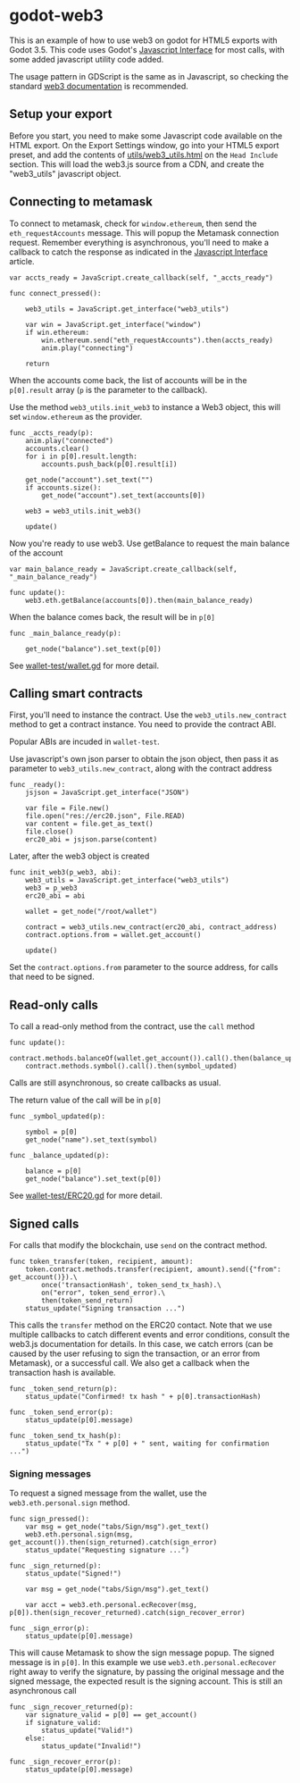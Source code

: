 # godot-web3

This is an example of how to use web3 on godot for HTML5 exports with Godot 3.5. This code uses Godot's [Javascript Interface](https://godotengine.org/article/godot-web-progress-report-9) for most calls, with some added javascript utility code added.

The usage pattern in GDScript is the same as in Javascript, so checking the standard [web3 documentation](https://web3js.readthedocs.io/en/v1.7.0/) is recommended.

## Setup your export

Before you start, you need to make some Javascript code available on the HTML export. On the Export Settings window, go into your HTML5 export preset, and add the contents of [utils/web3_utils.html](utils/web3_utils.html) on the `Head Include` section. This will load the web3.js source from a CDN, and create the "web3_utils" javascript object.

## Connecting to metamask

To connect to metamask, check for `window.ethereum`, then send the `eth_requestAccounts` message. This will popup the Metamask connection request. Remember everything is asynchronous, you'll need to make a callback to catch the response as indicated in the [Javascript Interface](https://godotengine.org/article/godot-web-progress-report-9) article.


```gdscript
var accts_ready = JavaScript.create_callback(self, "_accts_ready")

func connect_pressed():

	web3_utils = JavaScript.get_interface("web3_utils")

	var win = JavaScript.get_interface("window")
	if win.ethereum:
		win.ethereum.send("eth_requestAccounts").then(accts_ready)
		anim.play("connecting")

	return
```

When the accounts come back, the list of accounts will be in the `p[0].result` array (`p` is the parameter to the callback).

Use the method `web3_utils.init_web3` to instance a Web3 object, this will set `window.ethereum` as the provider.


```gdscript
func _accts_ready(p):
	anim.play("connected")
	accounts.clear()
	for i in p[0].result.length:
		accounts.push_back(p[0].result[i])
		
	get_node("account").set_text("")
	if accounts.size():
		get_node("account").set_text(accounts[0])

	web3 = web3_utils.init_web3()

	update()
```

Now you're ready to use web3. Use getBalance to request the main balance of the account

```
var main_balance_ready = JavaScript.create_callback(self, "_main_balance_ready")

func update():
	web3.eth.getBalance(accounts[0]).then(main_balance_ready)
```

When the balance comes back, the result will be in `p[0]`

```
func _main_balance_ready(p):
	
	get_node("balance").set_text(p[0])

```

See [wallet-test/wallet.gd](wallet-test/wallet.gd) for more detail.

## Calling smart contracts

First, you'll need to instance the contract. Use the `web3_utils.new_contract` method to get a contract instance. You need to provide the contract ABI.

Popular ABIs are incuded in `wallet-test`.

Use javascript's own json parser to obtain the json object, then pass it as parameter to `web3_utils.new_contract`, along with the contract address


```
func _ready():
	jsjson = JavaScript.get_interface("JSON")

	var file = File.new()
	file.open("res://erc20.json", File.READ)
	var content = file.get_as_text()
	file.close()
	erc20_abi = jsjson.parse(content)
```

Later, after the web3 object is created

```
func init_web3(p_web3, abi):
	web3_utils = JavaScript.get_interface("web3_utils")	
	web3 = p_web3
	erc20_abi = abi

	wallet = get_node("/root/wallet")
	
	contract = web3_utils.new_contract(erc20_abi, contract_address)
	contract.options.from = wallet.get_account()

	update()
```

Set the `contract.options.from` parameter to the source address, for calls that need to be signed.

## Read-only calls

To call a read-only method from the contract, use the `call` method

```
func update():
	contract.methods.balanceOf(wallet.get_account()).call().then(balance_updated)
	contract.methods.symbol().call().then(symbol_updated)
```

Calls are still asynchronous, so create callbacks as usual.

The return value of the call will be in `p[0]`

```
func _symbol_updated(p):

	symbol = p[0]
	get_node("name").set_text(symbol)

func _balance_updated(p):
	
	balance = p[0]
	get_node("balance").set_text(p[0])
```

See [wallet-test/ERC20.gd](wallet-test/ERC20.gd) for more detail.

## Signed calls

For calls that modify the blockchain, use `send` on the contract method.

```
func token_transfer(token, recipient, amount):
	token.contract.methods.transfer(recipient, amount).send({"from": get_account()}).\
		once('transactionHash', token_send_tx_hash).\
		on("error", token_send_error).\
		then(token_send_return)
	status_update("Signing transaction ...")
```

This calls the `transfer` method on the ERC20 contact. Note that we use multiple callbacks to catch different events and error conditions, consult the web3.js documentation for details. In this case, we catch errors (can be caused by the user refusing to sign the transaction, or an error from Metamask), or a successful call. We also get a callback when the transaction hash is available.

```
func _token_send_return(p):
	status_update("Confirmed! tx hash " + p[0].transactionHash)

func _token_send_error(p):
	status_update(p[0].message)

func _token_send_tx_hash(p):
	status_update("Tx " + p[0] + " sent, waiting for confirmation ...")
```

### Signing messages

To request a signed message from the wallet, use the `web3.eth.personal.sign` method.

```
func sign_pressed():
	var msg = get_node("tabs/Sign/msg").get_text()
	web3.eth.personal.sign(msg, get_account()).then(sign_returned).catch(sign_error)
	status_update("Requesting signature ...")

func _sign_returned(p):
	status_update("Signed!")
	
	var msg = get_node("tabs/Sign/msg").get_text()
	
	var acct = web3.eth.personal.ecRecover(msg, p[0]).then(sign_recover_returned).catch(sign_recover_error)
	
func _sign_error(p):
	status_update(p[0].message)
```

This will cause Metamask to show the sign message popup. The signed message is in `p[0]`. In this example we use `web3.eth.personal.ecRecover` right away to verify the signature, by passing the original message and the signed message, the expected result is the signing account. This is still an asynchronous call

```
func _sign_recover_returned(p):
	var signature_valid = p[0] == get_account()
	if signature_valid:
		status_update("Valid!")
	else:
		status_update("Invalid!")
	
func _sign_recover_error(p):
	status_update(p[0].message)
```

